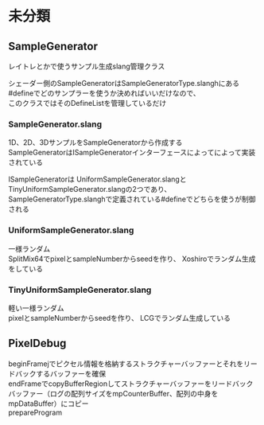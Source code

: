 # 未分類

## SampleGenerator
レイトレとかで使うサンプル生成slang管理クラス  

シェーダー側のSampleGeneratorはSampleGeneratorType.slanghにある#defineでどのサンプラーを使うか決めればいいだけなので、  
このクラスではそのDefineListを管理しているだけ  

### SampleGenerator.slang
1D、2D、3DサンプルをSampleGeneratorから作成する  
SampleGeneratorはISampleGeneratorインターフェースによってによって実装されている

ISampleGeneratorは
UniformSampleGenerator.slangとTinyUniformSampleGenerator.slangの2つであり、
SampleGeneratorType.slanghで定義されている#defineでどちらを使うが制御される  

### UniformSampleGenerator.slang
一様ランダム   
SplitMix64でpixelとsampleNumberからseedを作り、 
Xoshiroでランダム生成をしている  

### TinyUniformSampleGenerator.slang
軽い一様ランダム  
pixelとsampleNumberからseedを作り、 
LCGでランダム生成している  


## PixelDebug


beginFramejでピクセル情報を格納するストラクチャーバッファーとそれをリードバックするバッファーを確保  
endFrameでcopyBufferRegionしてストラクチャーバッファーをリードバックバッファー（ログの配列サイズをmpCounterBuffer、配列の中身をmpDataBuffer）にコピー  
prepareProgram
<!--stackedit_data:
eyJoaXN0b3J5IjpbLTM0MTIyNDQzMywxNDI0MDc5NTk2LC0xMT
ExNTczMjc4LC02MDgwMDYyMjMsLTE5MjY3NjA2NjAsMTU3MTIx
MjA0MywtMTk5Njg0NDQ3OSw4NzI1ODkwMTYsLTE5MDcxNjU3Nz
MsLTU5MTkzMDY4MCwtNTE4MDkzMjQ4LC0xOTYwMTI3OTY2LDkx
NjAyMjc0NywtMTA2NTM2MjQ1OCw4NjY2OTI5NDYsLTQ0NDY5MT
c1MF19
-->